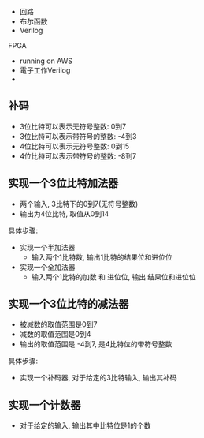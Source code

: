 

 - 回路
 - 布尔函数
 - Verilog

 FPGA

 - running on AWS
 - 電子工作Verilog
 - 

## 补码

- 3位比特可以表示无符号整数: 0到7 
- 3位比特可以表示带符号的整数: -4到3
- 4位比特可以表示无符号整数: 0到15 
- 4位比特可以表示带符号的整数: -8到7

## 实现一个3位比特加法器

 - 两个输入, 3比特下的0到7(无符号整数)
 - 输出为4位比特, 取值从0到14

具体步骤:
 - 实现一个半加法器
    - 输入两个1比特数, 输出1比特的结果位和进位位
 - 实现一个全加法器
    - 输入两个1比特的加数 和 进位位, 输出 结果位和进位位

## 实现一个3位比特的减法器

 - 被减数的取值范围是0到7
 - 减数的取值范围是0到4
 - 输出的取值范围是 -4到7, 是4比特位的带符号整数


具体步骤:
 - 实现一个补码器, 对于给定的3比特输入, 输出其补码

## 实现一个计数器

 - 对于给定的输入, 输出其中比特位是1的个数

 
